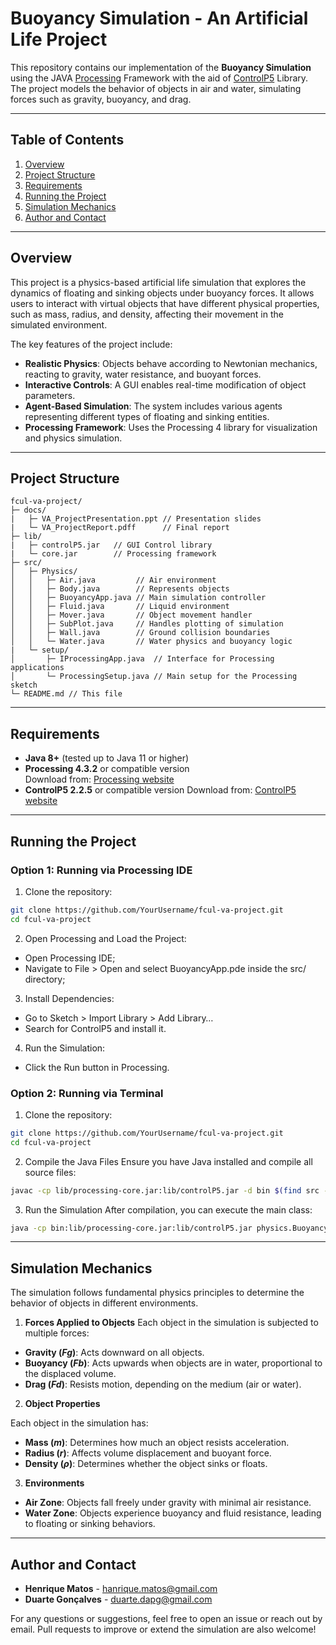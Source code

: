 # Buoyancy Simulation - An Artificial Life Project

This repository contains our implementation of the **Buoyancy Simulation** using the JAVA [Processing](https://processing.org/) Framework with the aid of [ControlP5](https://www.sojamo.de/libraries/controlP5/) Library. The project models the behavior of objects in air and water, simulating forces such as gravity, buoyancy, and drag.

---

## Table of Contents

1. [Overview](#overview)  
2. [Project Structure](#project-structure)  
3. [Requirements](#requirements)  
4. [Running the Project](#running-the-project) 
5. [Simulation Mechanics](#simulation-mechanics)  
6. [Author and Contact](#author-and-contact)  

---

## Overview
This project is a physics-based artificial life simulation that explores the dynamics of floating and sinking objects under buoyancy forces. It allows users to interact with virtual objects that have different physical properties, such as mass, radius, and density, affecting their movement in the simulated environment.

The key features of the project include:

- **Realistic Physics**: Objects behave according to Newtonian mechanics, reacting to gravity, water resistance, and buoyant forces.
- **Interactive Controls**: A GUI enables real-time modification of object parameters.
- **Agent-Based Simulation**: The system includes various agents representing different types of floating and sinking entities.
- **Processing Framework**: Uses the Processing 4 library for visualization and physics simulation.

---

## Project Structure

```
fcul-va-project/
├─ docs/
|   ├─ VA_ProjectPresentation.ppt // Presentation slides
|   └─ VA_ProjectReport.pdff      // Final report
├─ lib/
|   ├─ controlP5.jar   // GUI Control library
|   └─ core.jar        // Processing framework
├─ src/
│   ├─ Physics/
│   │   ├─ Air.java         // Air environment
│   │   ├─ Body.java        // Represents objects
│   │   ├─ BuoyancyApp.java // Main simulation controller
│   │   ├─ Fluid.java       // Liquid environment
│   │   ├─ Mover.java       // Object movement handler
│   │   ├─ SubPlot.java     // Handles plotting of simulation
│   │   ├─ Wall.java        // Ground collision boundaries
│   │   └─ Water.java       // Water physics and buoyancy logic
|   └─ setup/
│       ├─ IProcessingApp.java  // Interface for Processing applications
│       └─ ProcessingSetup.java // Main setup for the Processing sketch
└─ README.md // This file
```

---

## Requirements

- **Java 8+** (tested up to Java 11 or higher)
- **Processing 4.3.2** or compatible version  
  Download from: [Processing website](https://processing.org/download)
- **ControlP5 2.2.5** or compatible version
  Download from: [ControlP5 website](https://www.sojamo.de/libraries/controlP5/)

---

## Running the Project

### Option 1: Running via Processing IDE
1. Clone the repository:
```bash
git clone https://github.com/YourUsername/fcul-va-project.git
cd fcul-va-project
```

2. Open Processing and Load the Project:
- Open Processing IDE;
- Navigate to File > Open and select BuoyancyApp.pde inside the src/ directory;

3. Install Dependencies:
- Go to Sketch > Import Library > Add Library…
- Search for ControlP5 and install it.

4. Run the Simulation:
- Click the Run button in Processing.

### Option 2: Running via Terminal
1. Clone the repository:
```bash
git clone https://github.com/YourUsername/fcul-va-project.git
cd fcul-va-project
```
2. Compile the Java Files
Ensure you have Java installed and compile all source files:
```bash
javac -cp lib/processing-core.jar:lib/controlP5.jar -d bin $(find src -name "*.java")
```

3. Run the Simulation
After compilation, you can execute the main class:
```bash
java -cp bin:lib/processing-core.jar:lib/controlP5.jar physics.BuoyancyApp
```

---

## Simulation Mechanics
The simulation follows fundamental physics principles to determine the behavior of objects in different environments.

1. **Forces Applied to Objects** 
Each object in the simulation is subjected to multiple forces:

- **Gravity (*Fg*)**: Acts downward on all objects.
- **Buoyancy (*Fb*)**: Acts upwards when objects are in water, proportional to the displaced volume.
- **Drag (*Fd*)**: Resists motion, depending on the medium (air or water).

2. **Object Properties**

Each object in the simulation has:

- **Mass (*m*)**: Determines how much an object resists acceleration.
- **Radius (*r*)**: Affects volume displacement and buoyant force.
- **Density (*ρ*)**: Determines whether the object sinks or floats.

3. **Environments**

- **Air Zone**: Objects fall freely under gravity with minimal air resistance.
- **Water Zone**: Objects experience buoyancy and fluid resistance, leading to floating or sinking behaviors.

---

## Author and Contact

- **Henrique Matos** - [hanrique.matos@gmail.com](mailto:hanrique.matos@gmail.com)
- **Duarte Gonçalves** - [duarte.dapg@gmail.com](mailto:duarte.dapg@gmail.com)

For any questions or suggestions, feel free to open an issue or reach out by email. Pull requests to improve or extend the simulation are also welcome!
